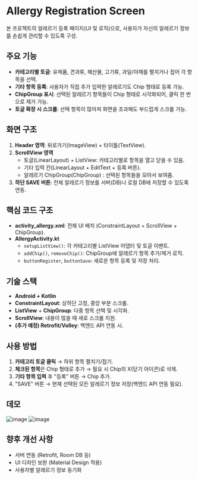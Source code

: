 # Allergy Registration Screen

본 프로젝트의 알레르기 등록 페이지(UI 및 로직)으로, 사용자가 자신의 알레르기 정보를 손쉽게 관리할 수 있도록 구성.

## 주요 기능
- **카테고리별 토글**: 유제품, 견과류, 해산물, 고기류, 과일/야채를 펼치거나 접어 각 항목을 선택.
- **기타 항목 등록**: 사용자가 직접 추가 입력한 알레르기도 Chip 형태로 등록 가능.
- **ChipGroup 표시**: 선택된 알레르기 항목들이 Chip 형태로 시각화되어, 클릭 한 번으로 제거 가능.
- **토글 확장 시 스크롤**: 선택 항목이 많아져 화면을 초과해도 부드럽게 스크롤 가능.

## 화면 구조
1. **Header 영역**: 뒤로가기(ImageView) + 타이틀(TextView).
2. **ScrollView 영역**  
   - 토글(LinearLayout) + ListView: 카테고리별로 항목을 열고 닫을 수 있음.
   - 기타 입력 칸(LinearLayout + EditText + 등록 버튼).
   - 알레르기 ChipGroup(ChipGroup) : 선택된 항목들을 모아서 보여줌.
3. **하단 SAVE 버튼**: 전체 알레르기 정보를 서버(DB)나 로컬 DB에 저장할 수 있도록 연동.

## 핵심 코드 구조
- **activity_allergy.xml**: 전체 UI 배치 (ConstraintLayout + ScrollView + ChipGroup).
- **AllergyActivity.kt**  
  - `setupListView()`: 각 카테고리별 ListView 어댑터 및 토글 이벤트.
  - `addChip()`, `removeChip()`: ChipGroup에 알레르기 항목 추가/제거 로직.
  - `buttonRegister`, `buttonSave`: 새로운 항목 등록 및 저장 처리.

## 기술 스택
- **Android + Kotlin**
- **ConstraintLayout**: 상하단 고정, 중앙 부분 스크롤.
- **ListView** + **ChipGroup**: 다중 항목 선택 및 시각화.
- **ScrollView**: 내용이 많을 때 세로 스크롤 지원.
- **(추가 예정) Retrofit/Volley**: 백엔드 API 연동 시.

## 사용 방법
1. **카테고리 토글 클릭** → 하위 항목 펼치기/접기.
2. **체크된 항목**은 Chip 형태로 추가 → 필요 시 Chip의 X(닫기 아이콘)로 삭제.
3. **기타 항목 입력** 후 "등록" 버튼 → Chip 추가.
4. "SAVE" 버튼 → 현재 선택된 모든 알레르기 정보 저장(백엔드 API 연동 필요).

## 데모
![image](https://github.com/user-attachments/assets/4c8f0448-89a3-4082-8fb3-3163614627b9)
![image](https://github.com/user-attachments/assets/03d19f46-77ad-4a91-9356-bf3cf1152864)


## 향후 개선 사항
- 서버 연동 (Retrofit, Room DB 등) 
- UI 디자인 보완 (Material Design 적용)
- 사용자별 알레르기 정보 동기화
